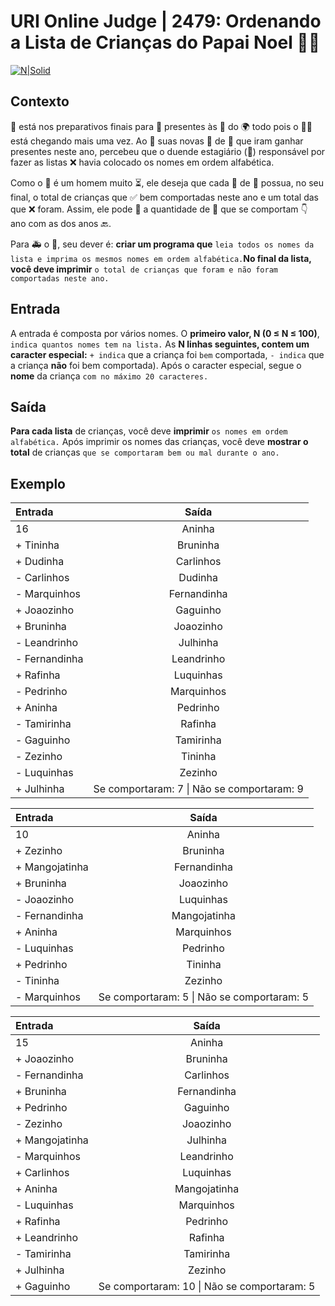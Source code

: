 

# URI Online Judge | 2479: Ordenando a Lista de Crianças do Papai Noel 🎅🎄

[![N|Solid](https://cldup.com/dTxpPi9lDf.thumb.png)](https://nodesource.com/products/nsolid)

## Contexto

🎅 está nos preparativos finais para 🚀️ presentes às 👶 do 🌍 todo pois o 🎄🎁 está chegando mais uma vez. Ao 👀 suas novas 📄 de 👶 que iram ganhar presentes neste ano, percebeu que o duende estagiário (👹) responsável por fazer as listas ❌ havia colocado os nomes em ordem alfabética.

Como o 🎅 é um homem muito ⏳, ele deseja que cada 📄 de 👶 possua, no seu final, o total de crianças que ✅ bem comportadas neste ano e um total das que ❌ foram. Assim, ele pode  🔎  a quantidade de 👶 que se comportam 👇 ano com as dos anos 🔙.

Para 🚑 o 🎅, seu dever é: **criar um programa que** `leia todos os nomes da lista e imprima os mesmos nomes em ordem alfabética.`**No final da lista, você deve imprimir** `o total de crianças que foram e não foram comportadas neste ano.`

## Entrada

A entrada é composta por vários nomes. O **primeiro valor, N (0 ≤ N ≤ 100)**, `indica quantos nomes tem na lista.` As **N linhas seguintes, contem um caracter especial:** `+ indica` que a criança foi `bem` comportada, `- indica` que a criança **não** foi bem comportada). Após o caracter especial, segue o **nome** da criança `com no máximo 20 caracteres.`

## Saída

**Para cada lista** de crianças, você deve **imprimir** `os nomes em ordem alfabética.` Após imprimir os nomes das crianças, você deve **mostrar o total** de crianças `que se comportaram bem ou mal durante o ano.`

## Exemplo

| Entrada        | Saída                                       |
|:---------------|:-------------------------------------------:|
| 16             | Aninha                                      |
| + Tininha      | Bruninha                                    |
| + Dudinha      | Carlinhos                                   |
| - Carlinhos    | Dudinha                                     |
| - Marquinhos   | Fernandinha                                 |
| + Joaozinho    | Gaguinho                                    |
| + Bruninha     | Joaozinho                                   |
| - Leandrinho   | Julhinha                                    |
| - Fernandinha  | Leandrinho                                  |
| + Rafinha      | Luquinhas                                   |
| - Pedrinho     | Marquinhos                                  |
| + Aninha       | Pedrinho                                    |
| - Tamirinha    | Rafinha                                     |
| - Gaguinho     | Tamirinha                                   |
| - Zezinho      | Tininha                                     |
| - Luquinhas    | Zezinho                                     |
| + Julhinha     | Se comportaram: 7 \| Não se comportaram: 9  |

| Entrada        | Saída                                       |
|:---------------|:-------------------------------------------:|
| 10             | Aninha                                      |
| + Zezinho      | Bruninha                                    |
| + Mangojatinha | Fernandinha                                 |
| + Bruninha     | Joaozinho                                   |
| - Joaozinho    | Luquinhas                                   |
| - Fernandinha  | Mangojatinha                                |
| + Aninha       | Marquinhos                                  |
| - Luquinhas    | Pedrinho                                    |
| + Pedrinho     | Tininha                                     |
| - Tininha      | Zezinho                                     |
| - Marquinhos   | Se comportaram: 5 \| Não se comportaram: 5  |

| Entrada        | Saída                                       |
|:---------------|:-------------------------------------------:|
| 15             | Aninha                                      |
| + Joaozinho    | Bruninha                                    |
| - Fernandinha  | Carlinhos                                   |
| + Bruninha     | Fernandinha                                 |
| + Pedrinho     | Gaguinho                                    |
| - Zezinho      | Joaozinho                                   |
| + Mangojatinha | Julhinha                                    |
| - Marquinhos   | Leandrinho                                  |
| + Carlinhos    | Luquinhas                                   |
| + Aninha       | Mangojatinha                                |
| - Luquinhas    | Marquinhos                                  |
| + Rafinha      | Pedrinho                                    |
| + Leandrinho   | Rafinha                                     |
| - Tamirinha    | Tamirinha                                   |
| + Julhinha     | Zezinho                                     |
| + Gaguinho     | Se comportaram: 10 \| Não se comportaram: 5 |
